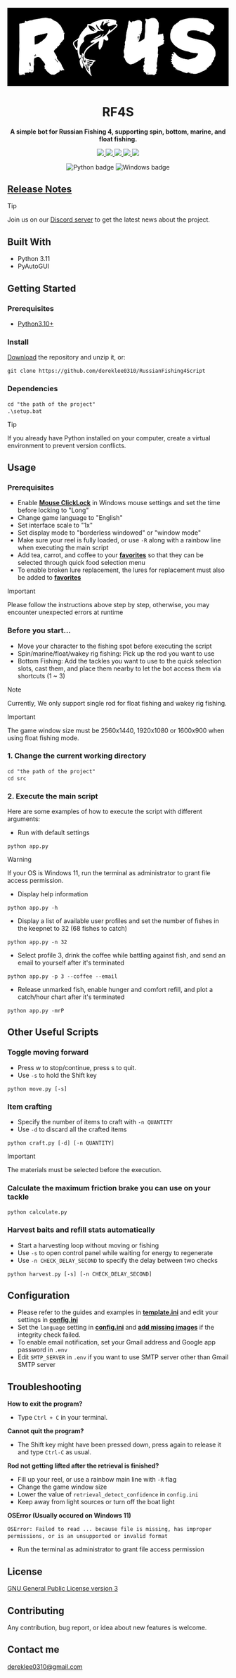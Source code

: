 <div align="center">

![RF4S][RF4S logo]
<h1 align="center">RF4S</h1>

**A simple bot for Russian Fishing 4, supporting spin, bottom, marine, and float fishing.**

<a target="_blank" href="https://opensource.org/license/gpl-3-0" style="background:none">
    <img src="https://img.shields.io/badge/License-GPLv3-blue.svg" style="height: 22px;" />
</a>
<a target="_blank" href="https://discord.gg/BZQWQnAMbY" style="background:none">
    <img src="https://img.shields.io/badge/discord-join-rf44.svg?labelColor=191937&color=6F6FF7&logo=discord" style="height: 22px;" />
</a>
<a target="_blank" href="http://makeapullrequest.com" style="background:none">
    <img src="https://img.shields.io/badge/PRs-welcome-brightgreen.svg?style=flat" style="height: 22px;" />
</a>
<a target="_blank" href="https://github.com/pylint-dev/pylint" style="background:none">
    <img src="https://img.shields.io/badge/linting-pylint-yellowgreen" style="height: 22px;" />
</a>
<a target="_blank" href="https://github.com/psf/black" style="background:none">
    <img src="https://img.shields.io/badge/code%20style-black-000000.svg" style="height: 22px;" />
</a>
<!-- <a target="_blank" href="link_to_docs, tbd" style="background:none">
    <img src="https://img.shields.io/badge/docs-%23BE1B55" style="height: 22px;" />
</a> -->  

![Python badge][Python badge]
![Windows badge][Windows badge]

</div>

## [Release Notes][Release notes]
> [!TIP]
> Join us on our [Discord server][Discord] to get the latest news about the project.

## Built With
- Python 3.11
- PyAutoGUI

## Getting Started  
### Prerequisites
- [Python3.10+][Python]


### Install
[Download][Download] the repository and unzip it, or:
```
git clone https://github.com/dereklee0310/RussianFishing4Script
```

### Dependencies
```
cd "the path of the project"
.\setup.bat
```
> [!TIP]
> If you already have Python installed on your computer, create a virtual environment to prevent version conflicts.

## Usage

### Prerequisites
- Enable **[Mouse ClickLock][Clicklock]** in Windows mouse settings and set the time before locking to "Long"
- Change game language to "English"
- Set interface scale to "1x"
- Set display mode to "borderless windowed" or "window mode"
- Make sure your reel is fully loaded, or use `-R`  along with a rainbow line when executing the main script
- Add tea, carrot, and coffee to your **[favorites][Favorite food]** so that they can be selected through quick food selection menu
- To enable broken lure replacement, the lures for replacement must also be added to **[favorites][Favorite lure]**
> [!IMPORTANT]
> Please follow the instructions above step by step, otherwise, you may encounter unexpected errors at runtime
### Before you start...
- Move your character to the fishing spot before executing the script
- Spin/marine/float/wakey rig fishing: Pick up the rod you want to use
- Bottom Fishing: Add the tackles you want to use to the quick selection slots, 
  cast them, and place them nearby to let the bot access them via shortcuts (1 ~ 3)
> [!NOTE]
> Currently, We only support single rod for float fishing and wakey rig fishing.

> [!IMPORTANT]
> The game window size must be 2560x1440, 1920x1080 or 1600x900 when using float fishing mode. 

### 1. Change the current working directory
```
cd "the path of the project"
cd src
```

### 2. Execute the main script
Here are some examples of how to execute the script with different arguments:
- Run with default settings
```
python app.py
```
> [!WARNING]
> If your OS is Windows 11, run the terminal as administrator to grant file access permission.

- Display help information
```
python app.py -h
```
- Display a list of available user profiles and set the number of fishes in the keepnet to 32 (68 fishes to catch)
```
python app.py -n 32
```
- Select profile 3, drink the coffee while battling against fish, and send an email to yourself after it's terminated
```
python app.py -p 3 --coffee --email
```
- Release unmarked fish, enable hunger and comfort refill, and plot a catch/hour chart after it's terminated
```
python app.py -mrP
```
## Other Useful Scripts
### Toggle moving forward
- Press w to stop/continue, press s to quit.
- Use `-s` to hold the Shift key
```
python move.py [-s]
```

### Item crafting
- Specify the number of items to craft with `-n QUANTITY` 
- Use `-d` to discard all the crafted items
```
python craft.py [-d] [-n QUANTITY]
```
> [!IMPORTANT]
> The materials must be selected before the execution.

### Calculate the maximum friction brake you can use on your tackle
```
python calculate.py
```

### Harvest baits and refill stats automatically
- Start a harvesting loop without moving or fishing
- Use `-s` to open control panel while waiting for energy to regenerate
- Use `-n CHECK_DELAY_SECOND` to specify the delay between two checks
```
python harvest.py [-s] [-n CHECK_DELAY_SECOND]
```

## Configuration
- Please refer to the guides and examples in **[template.ini][Template]** 
  and edit your settings in **[config.ini][Config]**  
- Set the `language` setting in **[config.ini][Config]** 
  and **[add missing images][Integrity guide]** if the integrity check failed.
- To enable email notification, set your Gmail address and Google app password in `.env`  
- Edit `SMTP_SERVER` in `.env` if you want to use SMTP server other than Gmail SMTP server

## Troubleshooting
**How to exit the program?**
- Type `Ctrl + C` in your terminal.
   
**Cannot quit the program?**
- The Shift key might have been pressed down, press again to release it and type `Ctrl-C` as usual.  

**Rod not getting lifted after the retrieval is finished?**
- Fill up your reel, or use a rainbow main line with `-R` flag
- Change the game window size
- Lower the value of `retrieval_detect_confidence` in `config.ini`
- Keep away from light sources or turn off the boat light

**OSError (Usually occured on Windows 11)**
```
OSError: Failed to read ... because file is missing, has improper permissions, or is an unsupported or invalid format
``` 
- Run the terminal as administrator to grant file access permission

## License
[GNU General Public License version 3][license]

## Contributing
Any contribution, bug report, or idea about new features is welcome.

## Contact me
dereklee0310@gmail.com 

[RF4S logo]: static/readme/RF4S.png

[Python badge]: https://img.shields.io/badge/Python-3776AB?style=for-the-badge&logo=python&logoColor=white
[Windows badge]: https://img.shields.io/badge/Windows-0078D6?style=for-the-badge&logo=windows&logoColor=white

[Release notes]: release_notes.md
[Discord]: https://discord.gg/BZQWQnAMbY
[Python]: https://www.python.org/downloads/
[Download]: https://github.com/dereklee0310/RussianFishing4Script/archive/refs/heads/main.zip
[Clicklock]: /static/readme/clicklock.png
[Favorite food]: /static/readme/favorites.png
[Favorite lure]: /static/readme/favorites_2.png
[Template]: template.ini
[Config]: config.ini
[Integrity guide]: integrity_guide.md

[license]: LICENSE